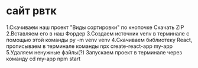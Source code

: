# сайт рвтк

1.Скачиваем наш проект "Виды сортировки" по кнопочке Скачать ZIP
2.Вставляем его в наш Фордер
3.Создаем источник venv в терминале с помощью этой команды py -m venv venv
4.Скачиваем библиотеку React, прописываем в терминале команды npx create-react-app my-app
5.Удаляем ненужные файлы(?)
Запускаем проект в терминале через команду cd my-app  npm start
